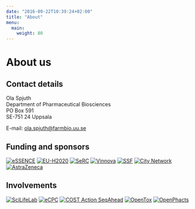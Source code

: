 ```yaml
---
date: "2016-09-22T10:39:24+02:00"
title: "About"
menu:
  main:
    weight: 80
---
```


About us
========

Contact details
---------------

Ola Spjuth<br>
Department of Pharmaceutical Biosciences<br>
PO Box 591<br>
SE-751 24 Uppsala<br>

E-mail: [ola.spjuth@farmbio.uu.se](mailto:ola.spjuth@farmbio.uu.se)


Funding and sponsors
--------------------

[![eSSENCE](/img/logo_essence_color.png)](http://essenceofescience.se)
[![EU-H2020](/img/logo_h2020_color.png)](https://ec.europa.eu/programmes/horizon2020/)
[![SeRC](/img/logo_serc_color.png)](http://www.e-science.se)
[![Vinnova](/img/logo_vinnova_color.png)](http://vinnova.se/sv/)
[![SSF](/img/logo_ssf_color.png)](http://stratresearch.se/)
[![City Network](/img/logo-citynetwork.png)](https://www.citynetworkhosting.com/)
[![AstraZeneca](/img/logo_az_color.png)](https://www.astrazeneca.com/)

Involvements
------------
[![SciLifeLab](/img/logo_scilifelab.png)](https://www.scilifelab.se/)
[![eCPC](/img/ecpc_logo.png)](http://e-science.se/eCPC)
[![COST Action SeqAhead](/img/logo_seqahead.png)](http://www.cost.eu/COST_Actions/bmbs/BM1006)
[![OpenTox](/img/logo_opentox.png)](http://opentox.net/)
[![OpenPhacts](/img/logo_openphacts.png)](http://www.openphacts.org/)

